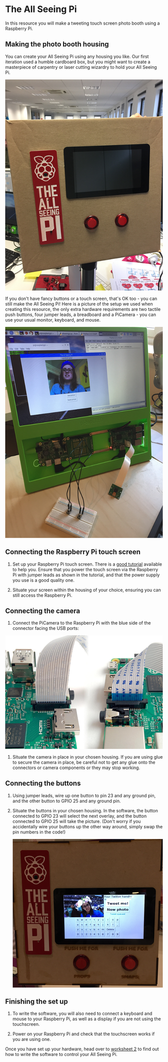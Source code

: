 # The All Seeing Pi

In this resource you will make a tweeting touch screen photo booth using a Raspberry Pi.

## Making the photo booth housing
You can create your All Seeing Pi using any housing you like. Our first iteration used a humble cardboard box, but you might want to create a masterpiece of carpentry or laser cutting wizardry to hold your All Seeing Pi.

  ![All Seeing Pi in a cardboard box](images/asp-cardboard.png)

If you don't have fancy buttons or a touch screen, that's OK too - you can still make the All Seeing Pi! Here is a picture of the setup we used when creating this resource, the only extra hardware requirements are two tactile push buttons, four jumper leads, a breadboard and a PiCamera - you can use your usual monitor, keyboard, and mouse.

  ![All Seeing Pi test setup](images/test-setup.png)

## Connecting the Raspberry Pi touch screen

1. Set up your Raspberry Pi touch screen. There is a [good tutorial](https://thepihut.com/blogs/raspberry-pi-tutorials/45295044-raspberry-pi-7-touch-screen-assembly-guide) available to help you. Ensure that you power the touch screen via the Raspberry Pi with jumper leads as shown in the tutorial, and that the power supply you use is a good quality one.

1. Situate your screen within the housing of your choice, ensuring you can still access the Raspberry Pi.

## Connecting the camera

1. Connect the PiCamera to the Raspberry Pi with the blue side of the connector facing the USB ports:

  ![Connect the camera](images/connect-camera.png)

1. Situate the camera in place in your chosen housing. If you are using glue to secure the camera in place, be careful not to get any glue onto the connectors or camera components or they may stop working.

## Connecting the buttons

1. Using jumper leads, wire up one button to pin 23 and any ground pin, and the other button to GPIO 25 and any ground pin.

1. Situate the buttons in your chosen housing. In the software, the button connected to GPIO 23 will select the next overlay, and the button connected to GPIO 25 will take the picture. (Don't worry if you accidentally wire your buttons up the other way around, simply swap the pin numbers in the code!)

    ![All Seeing Pi in a laser cut box](images/asp-lasercut.png)

## Finishing the set up

1. To write the software, you will also need to connect a keyboard and mouse to your Raspberry Pi, as well as a display if you are not using the touchscreen.

1. Power on your Raspberry Pi and check that the touchscreen works if you are using one.

Once you have set up your hardware, head over to [worksheet 2](worksheet2.md) to find out how to write the software to control your All Seeing Pi.
